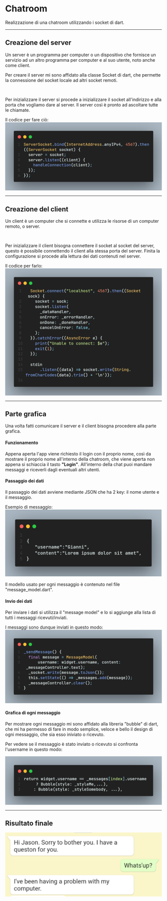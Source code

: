 # Chatroom

Realizzazione di una chatroom utilizzando i socket di dart.

---

## Creazione del server

Un server è un programma per computer o un dispositivo che fornisce un servizio ad un altro programma per computer e al suo utente, noto anche come client.

Per creare il server mi sono affidato alla classe Socket di dart, che permette la connessione del socket locale ad altri socket remoti.

<br>

Per inizializzare il server si procede a inizializzare il socket all'indirizzo e alla porta che vogliamo dare al server. Il server così è pronto ad ascoltare tutte le chiamate. 

Il codice per fare ciò:
<img src="./images/Server.png">

---

## Creazione del client

Un client è un computer che si connette e utilizza le risorse di un computer remoto, o server. 

<br>

Per inizializzare il client bisogna connettere il socket al socket del server, questo è possibile connettendo il client alla stessa porta del server.
Finita la configurazione si procede alla lettura dei dati contenuti nel server.

Il codice per farlo:
<img src="./images/Client.png">

--- 

## Parte grafica

Una volta fatti comunicare il server e il client bisogna procedere alla parte grafica.

#### Funzionamento 

Appena aperta l'app viene richiesto il login con il proprio nome, così da mostrare il proprio nome all'interno della chatroom, che viene aperta non appena si schiaccia il tasto **"Login"**. 
All'interno della chat puoi mandare messaggi e riceverli dagli eventuali altri utenti. 

#### Passaggio dei dati 

Il passaggio dei dati avviene mediante JSON che ha 2 key: il nome utente e il messaggio.

Esempio di messaggio:
<img src="./images/json.png">

Il modello usato per ogni messaggio è contenuto nel file "message_model.dart".

#### Invio dei dati

Per inviare i dati si utilizza il "message model" e lo si aggiunge alla lista di tutti i messaggi ricevuti/inviati.

I messaggi sono dunque inviati in questo modo: 
<img src="./images/message.png">

#### Grafica di ogni messaggio

Per mostrare ogni messaggio mi sono affidato alla libreria "bubble" di dart, che mi ha permesso di fare in modo semplice, veloce e bello il design di ogni messaggio, che sia esso iniviato o ricevuto. 

Per vedere se il messaggio è stato inviato o ricevuto si confronta l'username in questo modo:

<img src="./images/if.png">

---

## Risultato finale

<img src="./images/bubble.png">
